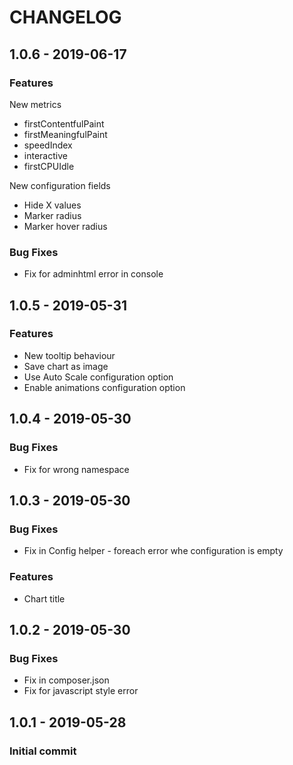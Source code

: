 # CHANGELOG

<a name="1.0.6"></a>
## 1.0.6 - 2019-06-17

### Features
New metrics
- firstContentfulPaint
- firstMeaningfulPaint
- speedIndex
- interactive
- firstCPUIdle

New configuration fields
- Hide X values
- Marker radius
- Marker hover radius


### Bug Fixes
- Fix for adminhtml error in console

<a name="1.0.5"></a>
## 1.0.5 - 2019-05-31

### Features
- New tooltip behaviour
- Save chart as image
- Use Auto Scale configuration option
- Enable animations configuration option

<a name="1.0.4"></a>
## 1.0.4 - 2019-05-30
### Bug Fixes
- Fix for wrong namespace

<a name="1.0.3"></a>
## 1.0.3 - 2019-05-30
### Bug Fixes
- Fix in Config helper - foreach error whe configuration is empty

### Features
- Chart title

<a name="1.0.2"></a>
## 1.0.2 - 2019-05-30
### Bug Fixes
- Fix in composer.json
- Fix for javascript style error

<a name="1.0.1"></a>
## 1.0.1 - 2019-05-28
### Initial commit
